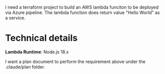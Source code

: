 I need a terraform project to build an AWS lambda funciton to be deployed via Azure pipeline. The lambda function does return value "Hello World" as a service. 

# Technical details
**Lambda Runtime**: Node.js 18.x

I want a plan document to perform the requirement above under the .claude/plan folder. 